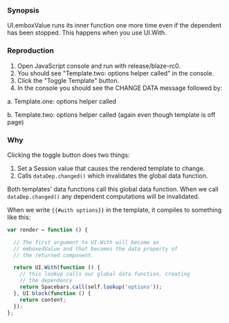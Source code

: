 ### Synopsis
UI.emboxValue runs its inner function one more time even if the dependent has
been stopped. This happens when you use UI.With.

### Reproduction

1. Open JavaScript console and run with release/blaze-rc0.
2. You should see "Template.two: options helper called" in the console.
3. Click the "Toggle Template" button.
4. In the console you should see the CHANGE DATA message followed by:

  a. Template.one: options helper called
  
  b. Template.two: options helper called (again even though template is off page)

### Why

Clicking the toggle button does two things:

1. Set a Session value that causes the rendered template to change.
2. Calls `dataDep.changed()` which invalidates the global data function.

Both templates' data functions call this global data function. When we call
`dataDep.changed()` any dependent computations will be invalidated.

When we write `{{#with options}}` in the template, it compiles to something like
this:

```javascript
var render = function () {

  // The first argument to UI.With will become an
  // emboxedValue and that becomes the data property of
  // the returned component.

  return UI.With(function () {
    // this lookup calls our global data function, creating
    // the dependency
    return Spacebars.call(self.lookup('options'));
  }, UI.block(function () {
    return content;
  });
};
```
